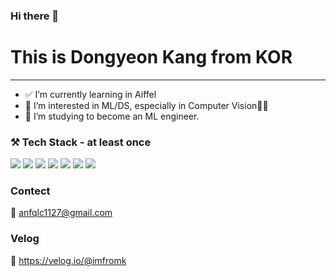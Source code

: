 ### Hi there 👋

# This is Dongyeon Kang from KOR
---
- ✅ I’m currently learning in Aiffel
- 🧨 I’m interested in ML/DS, especially in Computer Vision👩‍💻
- 📘 I’m studying to become an ML engineer.

### ⚒ Tech Stack - at least once
<img src="https://img.shields.io/badge/python-E34F26?style=flat-square&logo=python&logoColor=white"/></a> 
<img src="https://img.shields.io/badge/pytorch-1572B6?style=flat-square&logo=pytorch&logoColor=white"/></a> 
<img src="https://img.shields.io/badge/java-F7DF1E?style=flat-square&logo=java&logoColor=white"/></a> 
<img src="https://img.shields.io/badge/MariaDB-47A248?style=flat-square&logo=MariaDB&logoColor=white"/></a> 
<img src="https://img.shields.io/badge/MySQL-4479A1?style=flat-square&logo=MySQL&logoColor=white"/></a> 
<img src="https://img.shields.io/badge/Spring-00599C?style=flat-square&logo=springlogoColor=white"/></a> 
<img src="https://img.shields.io/badge/Amazon AWS-232F3E?style=flat-square&logo=Amazon%20AWS&logoColor=white"/></a> 

### Contect
📌 anfqlc1127@gmail.com

### Velog
📌 https://velog.io/@imfromk


<!--
**DONGYEONKANG/DONGYEONKANG** is a ✨ _special_ ✨ repository because its `README.md` (this file) appears on your GitHub profile.

Here are some ideas to get you started:

- 🔭 I’m currently working on ...
- 🌱 I’m currently learning ...
- 👯 I’m looking to collaborate on ...
- 🤔 I’m looking for help with ...
- 💬 Ask me about ...
- 📫 How to reach me: ...
- 😄 Pronouns: ...
- ⚡ Fun fact: ...
-->
